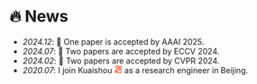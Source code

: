 # 🔥 News
- *2024.12*: 🎉 One paper is accepted by AAAI 2025.
- *2024.07*: 🎉 Two papers are accepted by ECCV 2024.
- *2024.02*: 🎉 Two papers are accepted by CVPR 2024.
- *2020.07*: I join Kuaishou <img src='./images/kuaishou.svg' style='width: 1em;'> as a research engineer in Beijing.
